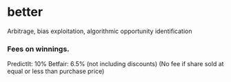 # better
Arbitrage, bias exploitation, algorithmic opportunity identification


### Fees on winnings.

PredictIt: 10%
Betfair: 6.5% (not including discounts)
(No fee if share sold at equal or less than purchase price)